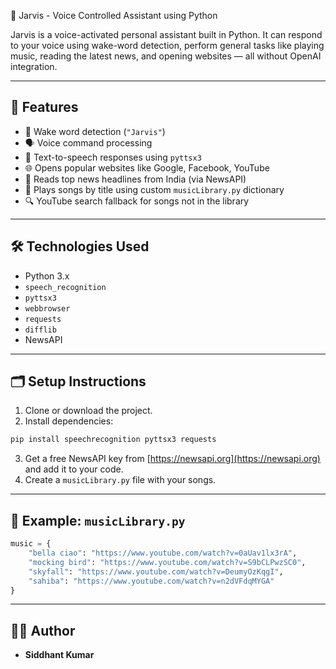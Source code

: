 🤖 Jarvis - Voice Controlled Assistant using Python

Jarvis is a voice-activated personal assistant built in Python. It can respond to your voice using wake-word detection, perform general tasks like playing music, reading the latest news, and opening websites — all without OpenAI integration.

---

## 🚀 Features

- 🎤 Wake word detection (`"Jarvis"`)
- 🗣️ Voice command processing
- 📢 Text-to-speech responses using `pyttsx3`
- 🌐 Opens popular websites like Google, Facebook, YouTube
- 📰 Reads top news headlines from India (via NewsAPI)
- 🎵 Plays songs by title using custom `musicLibrary.py` dictionary
- 🔍 YouTube search fallback for songs not in the library

---

## 🛠️ Technologies Used

- Python 3.x
- `speech_recognition`
- `pyttsx3`
- `webbrowser`
- `requests`
- `difflib`
- NewsAPI

---

## 🗂️ Setup Instructions

1. Clone or download the project.
2. Install dependencies:

```bash
pip install speechrecognition pyttsx3 requests
```

3. Get a free NewsAPI key from [https://newsapi.org](https://newsapi.org) and add it to your code.
4. Create a `musicLibrary.py` file with your songs.

---

## 🎵 Example: `musicLibrary.py`

```python
music = {
    "bella ciao": "https://www.youtube.com/watch?v=0aUav1lx3rA",
    "mocking bird": "https://www.youtube.com/watch?v=S9bCLPwzSC0",
    "skyfall": "https://www.youtube.com/watch?v=DeumyOzKqgI",
    "sahiba": "https://www.youtube.com/watch?v=n2dVFdqMYGA"
}
```

---

## 👨‍💻 Author

- **Siddhant Kumar**
